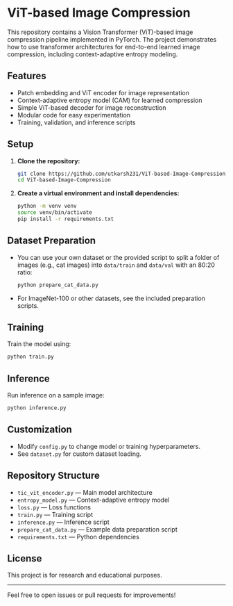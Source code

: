 # ViT-based Image Compression

This repository contains a Vision Transformer (ViT)-based image compression pipeline implemented in PyTorch. The project demonstrates how to use transformer architectures for end-to-end learned image compression, including context-adaptive entropy modeling.

## Features
- Patch embedding and ViT encoder for image representation
- Context-adaptive entropy model (CAM) for learned compression
- Simple ViT-based decoder for image reconstruction
- Modular code for easy experimentation
- Training, validation, and inference scripts

## Setup
1. **Clone the repository:**
   ```bash
   git clone https://github.com/utkarsh231/ViT-based-Image-Compression.git
   cd ViT-based-Image-Compression
   ```
2. **Create a virtual environment and install dependencies:**
   ```bash
   python -m venv venv
   source venv/bin/activate
   pip install -r requirements.txt
   ```

## Dataset Preparation
- You can use your own dataset or the provided script to split a folder of images (e.g., cat images) into `data/train` and `data/val` with an 80:20 ratio:
  ```bash
  python prepare_cat_data.py
  ```
- For ImageNet-100 or other datasets, see the included preparation scripts.

## Training
Train the model using:
```bash
python train.py
```

## Inference
Run inference on a sample image:
```bash
python inference.py
```

## Customization
- Modify `config.py` to change model or training hyperparameters.
- See `dataset.py` for custom dataset loading.

## Repository Structure
- `tic_vit_encoder.py` — Main model architecture
- `entropy_model.py` — Context-adaptive entropy model
- `loss.py` — Loss functions
- `train.py` — Training script
- `inference.py` — Inference script
- `prepare_cat_data.py` — Example data preparation script
- `requirements.txt` — Python dependencies

## License
This project is for research and educational purposes.

---

Feel free to open issues or pull requests for improvements! 